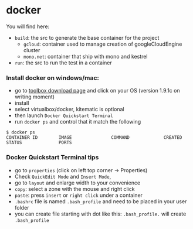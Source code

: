 # docker

You will find here:
- `build`: the src to generate the base container for the project
  - `gcloud`: container used to manage creation of googleCloudEngine cluster
  - `mono.net`: container that ship with mono and kestrel
- `run`: the src to run the test in a container

### Install docker on windows/mac:

- go to [toolbox download page](https://www.docker.com/docker-toolbox) and click on your OS (version 1.9.1c on writing moment)
- install
- select virtualbox/docker, kitematic is optional
- then launch `Docker Quickstart Terminal`
- run `docker ps` and control that it match the following
```
$ docker ps
CONTAINER ID        IMAGE               COMMAND             CREATED             STATUS              PORTS

```

### Docker Quickstart Terminal tips

- go to `properties` (click on left top corner -> Properties)
- Check `QuickEdit Mode` and `Insert Mode`, 
- go to `layout` and enlarge width to your convenience 
- `copy`: select a zone with the mouse and right click
- `paste`: press `insert` or `right click` under a container
- `.bashrc` file is named `.bash_profile` and need to be placed in your user folder
- you can create file starting with dot like this: `.bash_profile.` will create `.bash_profile`
